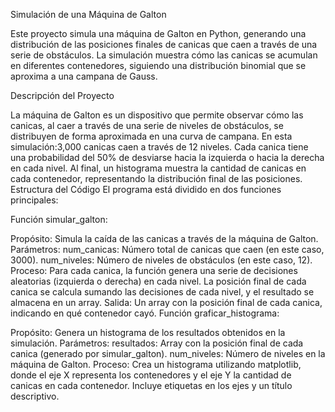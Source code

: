 Simulación de una Máquina de Galton

Este proyecto simula una máquina de Galton en Python, generando una distribución de las posiciones finales de canicas que caen a través de una serie de obstáculos. La simulación muestra cómo las canicas se acumulan en diferentes contenedores, siguiendo una distribución binomial que se aproxima a una campana de Gauss.

Descripción del Proyecto

La máquina de Galton es un dispositivo que permite observar cómo las canicas, al caer a través de una serie de niveles de obstáculos, se distribuyen de forma aproximada en una curva de campana. En
esta simulación:3,000 canicas caen a través de 12 niveles.
Cada canica tiene una probabilidad del 50% de desviarse hacia la izquierda o hacia la derecha en cada nivel.
Al final, un histograma muestra la cantidad de canicas en cada contenedor, representando la distribución final de las posiciones.
Estructura del Código
El programa está dividido en dos funciones principales:

Función simular_galton:

Propósito: Simula la caída de las canicas a través de la máquina de Galton.
Parámetros:
num_canicas: Número total de canicas que caen (en este caso, 3000).
num_niveles: Número de niveles de obstáculos (en este caso, 12).
Proceso:
Para cada canica, la función genera una serie de decisiones aleatorias (izquierda o derecha) en cada nivel.
La posición final de cada canica se calcula sumando las decisiones de cada nivel, y el resultado se almacena en un array.
Salida: Un array con la posición final de cada canica, indicando en qué contenedor cayó.
Función graficar_histograma:

Propósito: Genera un histograma de los resultados obtenidos en la simulación.
Parámetros:
resultados: Array con la posición final de cada canica (generado por simular_galton).
num_niveles: Número de niveles en la máquina de Galton.
Proceso:
Crea un histograma utilizando matplotlib, donde el eje X representa los contenedores y el eje Y la cantidad de canicas en cada contenedor.
Incluye etiquetas en los ejes y un título descriptivo.
